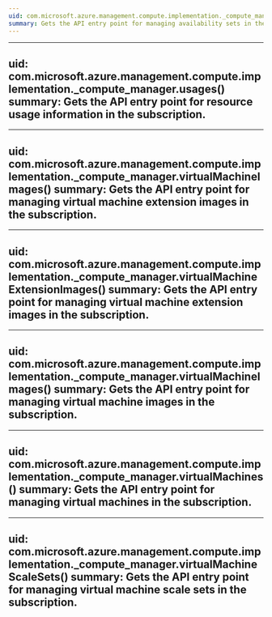 ```yaml
---
uid: com.microsoft.azure.management.compute.implementation._compute_manager.availabilitySets()
summary: Gets the API entry point for managing availability sets in the subscription.
---
```


---
uid: com.microsoft.azure.management.compute.implementation._compute_manager.usages()
summary: Gets the API entry point for resource usage information in the subscription.
---

---
uid: com.microsoft.azure.management.compute.implementation._compute_manager.virtualMachineImages()
summary: Gets the API entry point for managing virtual machine extension images in the subscription.
---

---
uid: com.microsoft.azure.management.compute.implementation._compute_manager.virtualMachineExtensionImages()
summary: Gets the API entry point for managing virtual machine extension images in the subscription.
---

---
uid: com.microsoft.azure.management.compute.implementation._compute_manager.virtualMachineImages()
summary: Gets the API entry point for managing virtual machine images in the subscription.
---

---
uid: com.microsoft.azure.management.compute.implementation._compute_manager.virtualMachines()
summary: Gets the API entry point for managing virtual machines in the subscription.
---

---
uid: com.microsoft.azure.management.compute.implementation._compute_manager.virtualMachineScaleSets()
summary: Gets the API entry point for managing virtual machine scale sets in the subscription.
---
